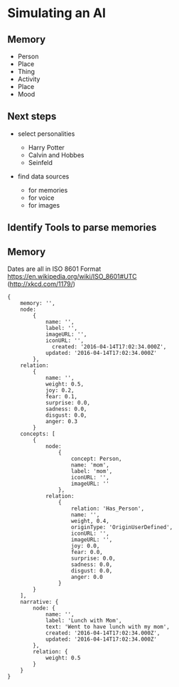 # Simulating an AI

## Memory
- Person
- Place
- Thing
- Activity
- Place
- Mood

## Next steps
- select personalities
  - Harry Potter
  - Calvin and Hobbes
  - Seinfeld

- find data sources
  - for memories
  - for voice
  - for images

## Identify Tools to parse memories


## Memory

Dates are all in ISO 8601 Format  
https://en.wikipedia.org/wiki/ISO_8601#UTC  
(http://xkcd.com/1179/)

```
{
    memory: '', 
    node:   
        {
            name: '', 
            label: '',
            imageURL: '', 
            iconURL: '',
	          created: '2016-04-14T17:02:34.000Z',
            updated: '2016-04-14T17:02:34.000Z'
        }, 
    relation: 
        {
            name: '',
            weight: 0.5,
            joy: 0.2,
            fear: 0.1, 
            surprise: 0.0, 
            sadness: 0.0, 
            disgust: 0.0, 
            anger: 0.3
        }
    concepts: [
        {
            node:
                {
                    concept: Person,
                    name: 'mom', 
                    label: 'mom', 
                    iconURL: '', 
                    imageURL: ''
                },
            relation:
                {
                    relation: 'Has_Person',
                    name: '', 
                    weight, 0.4, 
                    originType: 'OriginUserDefined', 
                    iconURL: '',
                    imageURL: '',
                    joy: 0.0,
                    fear: 0.0, 
                    surprise: 0.0, 
                    sadness: 0.0, 
                    disgust: 0.0, 
                    anger: 0.0
                }
        }
    ], 
    narrative: {
        node: {
            name: '',
            label: 'Lunch with Mom',
            text: 'Went to have lunch with my mom',
            created: '2016-04-14T17:02:34.000Z',
            updated: '2016-04-14T17:02:34.000Z'
        }, 
        relation: {
            weight: 0.5
        }
    }
}
```

